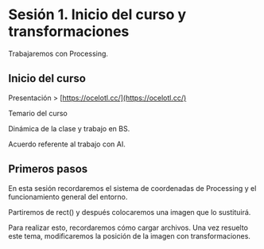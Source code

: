 # Sesión 1. Inicio del curso y transformaciones

Trabajaremos con Processing. 

## Inicio del curso

Presentación > [https://ocelotl.cc/](https://ocelotl.cc/)

Temario del curso

Dinámica de la clase y trabajo en BS. 

Acuerdo referente al trabajo con AI. 

## Primeros pasos

En esta sesión recordaremos el sistema de coordenadas de Processing y el funcionamiento general del entorno. 

Partiremos de rect() y después colocaremos una imagen que lo sustituirá. 

Para realizar esto, recordaremos cómo cargar archivos. Una vez resuelto este tema, modificaremos la posición de la imagen con transformaciones. 





